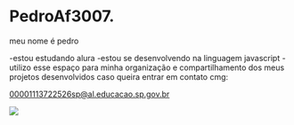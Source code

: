 # PedroAf3007.

meu nome é pedro

-estou estudando alura
-estou se desenvolvendo na linguagem javascript
-utilizo esse espaço para minha organização e compartilhamento dos meus projetos desenvolvidos
caso queira entrar em contato cmg:

00001113722526sp@al.educacao.sp.gov.br


![](https://tenor.com/pt-BR/view/arab-cat-cat-arab-funny-arab-cat-cat-with-headcloth-arab-cat-sitting-funny-stare-gif-20144309)

